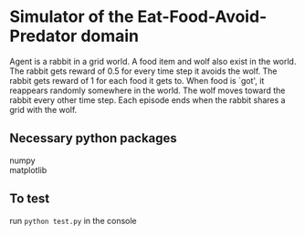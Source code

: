 # Simulator of the Eat-Food-Avoid-Predator domain

Agent is a rabbit in a grid world. A food item and wolf also exist in the world. The rabbit gets reward of 0.5 for every time step it avoids the wolf. The rabbit gets reward of 1 for each food it gets to. When food is `got', it reappears randomly somewhere in the world. The wolf moves toward the rabbit every other time step. Each episode ends when the rabbit shares a grid with the wolf.

## Necessary python packages
numpy <br />
matplotlib

## To test
run ```python test.py``` in the console

